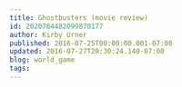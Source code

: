 ```yaml
---
title: Ghostbusters (movie review)
id: 2020784482099870177
author: Kirby Urner
published: 2016-07-25T00:00:00.001-07:00
updated: 2016-07-27T20:30:24.140-07:00
blog: world_game
tags: 
---
```


